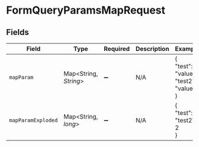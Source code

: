 # FormQueryParamsMapRequest


## Fields

| Field                                  | Type                                   | Required                               | Description                            | Example                                |
| -------------------------------------- | -------------------------------------- | -------------------------------------- | -------------------------------------- | -------------------------------------- |
| `mapParam`                             | Map\<String, *String*>                 | :heavy_minus_sign:                     | N/A                                    | {<br/>"test": "value",<br/>"test2": "value2"<br/>} |
| `mapParamExploded`                     | Map\<String, *long*>                   | :heavy_minus_sign:                     | N/A                                    | {<br/>"test": 1,<br/>"test2": 2<br/>}  |